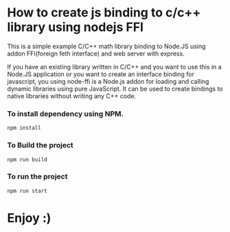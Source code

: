 # How to create js binding to c/c++ library using nodejs FFI

This is a simple example C/C++ math library binding to Node.JS using addon FFI(foreign feth interface) and web server with express.

If you have an existing library written in C/C++ and you want to use this in a Node.JS application or you want to create an interface binding for javascript, you using node-ffi is a Node.js addon for loading and calling dynamic libraries using pure JavaScript. It can be used to create bindings to native libraries without writing any C++ code.


### To install dependency using NPM.
```
npm install
```

### To Build the project
```
npm run build
```

### To run the project
```
npm run start
```

# Enjoy :)